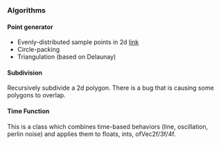 ### Algorithms

#### Point generator

 - Evenly-distributed sample points in 2d [link](http://bost.ocks.org/mike/algorithms/#sampling)
 - Circle-packing 
 - Triangulation (based on Delaunay)


#### Subdivision

Recursively subdivide a 2d polygon. There is a bug that is causing some polygons to overlap.


#### Time Function

This is a class which combines time-based behaviors (line, oscillation, perlin noise) and applies them to floats, ints, ofVec2f/3f/4f. 
